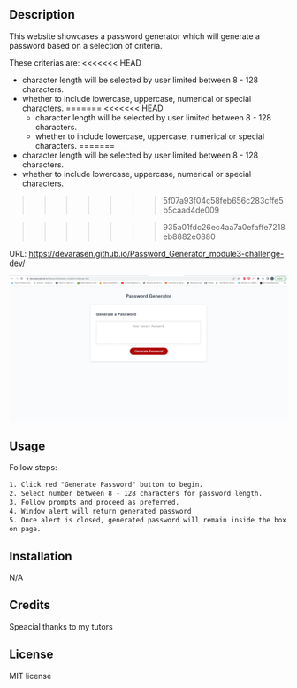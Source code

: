 # <module3-challenge-dev>

## Description

This website showcases a password generator which will generate a password based on a selection of criteria.

These criterias are:
<<<<<<< HEAD

- character length will be selected by user limited between 8 - 128 characters.
- whether to include lowercase, uppercase, numerical or special characters.
=======
<<<<<<< HEAD
    - character length will be selected by user limited between 8 - 128 characters.
    - whether to include lowercase, uppercase, numerical or special characters.
=======
- character length will be selected by user limited between 8 - 128 characters.
- whether to include lowercase, uppercase, numerical or special characters.
>>>>>>> 5f07a93f04c58feb656c283cffe5b5caad4de009

>>>>>>> 935a01fdc26ec4aa7a0efaffe7218eb8882e0880

URL: https://devarasen.github.io/Password_Generator_module3-challenge-dev/

![website screenshots](Capture.PNG)

## Usage

Follow steps:

    1. Click red "Generate Password" button to begin.
    2. Select number between 8 - 128 characters for password length.
    3. Follow prompts and proceed as preferred.
    4. Window alert will return generated password
    5. Once alert is closed, generated password will remain inside the box on page.

## Installation

N/A

## Credits

Speacial thanks to my tutors

## License

MIT license
